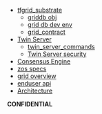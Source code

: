 
- [tfgrid_substrate](substrate_readme)
  - [griddb obj](griddb)
  - [grid db dev env](grid_substrate_develop)
  - [grid_contract](grid_contract)
- [Twin Server](twin_server)
  - [twin_server_commands](twin_server_commands)
  - [Twin Server security](twin_server_security)
- [Consensus Engine](internet4:consensus3)
- [zos specs](zos_specs)
- [grid overview](grid_readme)
- [enduser api](z_api)
- [Architecture](architecture)


<!-- - [Why do we exist?](funding:why) -->
<!-- - [ThreeFold Blockchain](internet4:consensus3) -->

**CONFIDENTIAL**